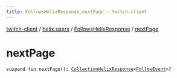 ```yaml
---
title: FollowsHelixResponse.nextPage - twitch-client
---
```


[twitch-client](../../index.html) / [helix.users](../index.html) / [FollowsHelixResponse](index.html) / [nextPage](./next-page.html)

# nextPage

`suspend fun nextPage(): `[`CollectionHelixResponse`](../../helix.http.model/-collection-helix-response/index.html)`<`[`FollowEvent`](../../helix.users.model/-follow-event/index.html)`>?`